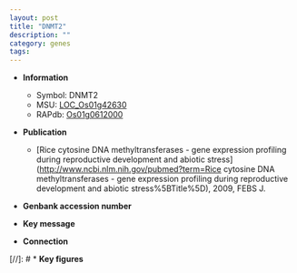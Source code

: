 ```yaml
---
layout: post
title: "DNMT2"
description: ""
category: genes
tags: 
---
```


* **Information**  
    + Symbol: DNMT2  
    + MSU: [LOC_Os01g42630](http://rice.plantbiology.msu.edu/cgi-bin/ORF_infopage.cgi?orf=LOC_Os01g42630)  
    + RAPdb: [Os01g0612000](http://rapdb.dna.affrc.go.jp/viewer/gbrowse_details/irgsp1?name=Os01g0612000)  

* **Publication**  
    + [Rice cytosine DNA methyltransferases - gene expression profiling during reproductive development and abiotic stress](http://www.ncbi.nlm.nih.gov/pubmed?term=Rice cytosine DNA methyltransferases - gene expression profiling during reproductive development and abiotic stress%5BTitle%5D), 2009, FEBS J.

* **Genbank accession number**  

* **Key message**  

* **Connection**  

[//]: # * **Key figures**  


